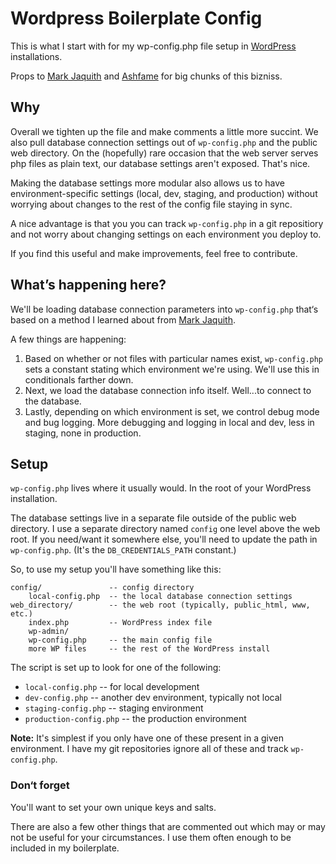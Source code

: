 # Wordpress Boilerplate Config
This is what I start with for my wp-config.php file setup in [WordPress](http://wordpress.org) installations.

Props to [Mark Jaquith](https://github.com/markjaquith) and [Ashfame](https://github.com/ashfame) for big chunks of this bizniss.

## Why
Overall we tighten up the file and make comments a little more succint. We also pull database connection settings out of `wp-config.php` and the public web directory. On the (hopefully) rare occasion that the web server serves php files as plain text, our database settings aren't exposed. That's nice.

Making the database settings more modular also allows us to have environment-specific settings (local, dev, staging, and production) without worrying about changes to the rest of the config file staying in sync. 

A nice advantage is that you you can track `wp-config.php` in a git repositiory and not worry about changing settings on each environment you deploy to. 

If you find this useful and make improvements, feel free to contribute. 

## What’s happening here?

We'll be loading database connection parameters into `wp-config.php` that‘s based on a method I learned about from [Mark Jaquith](https://github.com/markjaquith).

A few things are happening:

1. Based on whether or not files with particular names exist, `wp-config.php` sets a constant stating which environment we're using. We'll use this in conditionals farther down.
2. Next, we load the database connection info itself. Well...to connect to the database.
3. Lastly, depending on which environment is set, we control debug mode and bug logging. More debugging and logging in local and dev, less in staging, none in production.

## Setup

`wp-config.php` lives where it usually would. In the root of your WordPress installation.

The database settings live in a separate file outside of the public web directory. I use a separate directory named `config` one level above the web root. If you need/want it somewhere else, you'll need to update the path in `wp-config.php`. (It's the `DB_CREDENTIALS_PATH` constant.)

So, to use my setup you'll have something like this:

```
config/               -- config directory  
    local-config.php  -- the local database connection settings  
web_directory/        -- the web root (typically, public_html, www, etc.)  
	index.php         -- WordPress index file  
	wp-admin/  
    wp-config.php     -- the main config file  
    more WP files     -- the rest of the WordPress install  
```

The script is set up to look for one of the following:  
 * `local-config.php`       -- for local development  
 * `dev-config.php`         -- another dev environment, typically not local   
 * `staging-config.php`     -- staging environment  
 * `production-config.php`  -- the production environment  

**Note:** It's simplest if you only have one of these present in a given environment. I have my git repositories ignore  all of these and track `wp-config.php`. 

### Don‘t forget
You'll want to set your own unique keys and salts. 

There are also a few other things that are commented out which may or may not be useful for your circumstances. I use them often enough to be included in my boilerplate.